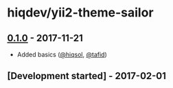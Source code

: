 # hiqdev/yii2-theme-sailor

## [0.1.0] - 2017-11-21

- Added basics ([@hiqsol], [@tafid])

## [Development started] - 2017-02-01

[@hiqsol]: https://github.com/hiqsol
[sol@hiqdev.com]: https://github.com/hiqsol
[@SilverFire]: https://github.com/SilverFire
[d.naumenko.a@gmail.com]: https://github.com/SilverFire
[@tafid]: https://github.com/tafid
[andreyklochok@gmail.com]: https://github.com/tafid
[@BladeRoot]: https://github.com/BladeRoot
[bladeroot@gmail.com]: https://github.com/BladeRoot
[Under development]: https://github.com/hiqdev/yii2-theme-sailor/releases
[0.1.0]: https://github.com/hiqdev/yii2-theme-sailor/releases/tag/0.1.0
